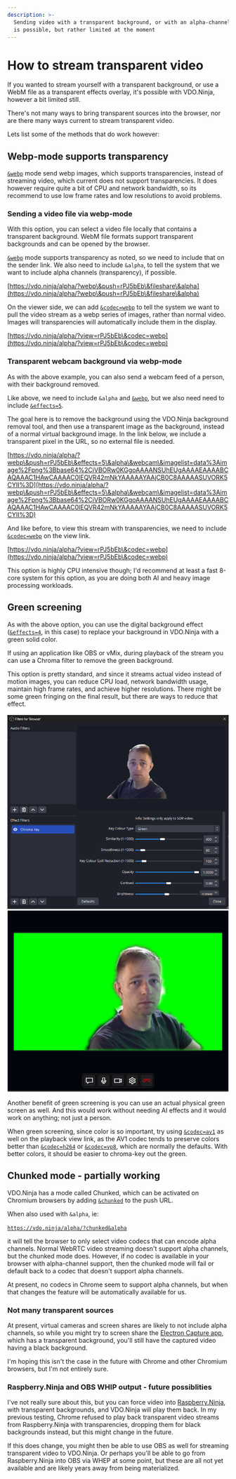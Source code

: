 ```yaml
---
description: >-
  Sending video with a transparent background, or with an alpha-channel (RGBA),
  is possible, but rather limited at the moment
---
```


# How to stream transparent video

If you wanted to stream yourself with a transparent background, or use a WebM file as a transparent effects overlay, it's possible with VDO.Ninja, however a bit limited still.

There's not many ways to bring transparent sources into the browser, nor are there many ways current to stream transparent video.

Lets list some of the methods that do work however:

## Webp-mode supports transparency

[`&webp`](../advanced-settings/view-parameters/webp.md) mode send webp images, which supports transparencies, instead of streaming video, which current does not support transparencies. It does however require quite a bit of CPU and network bandwidth, so its recommend to use low frame rates and low resolutions to avoid problems.

### Sending a video file via webp-mode

With this option, you can select a video file locally that contains a transparent background. WebM file formats support transparent backgrounds and can be opened by the browser.

[`&webp`](../advanced-settings/view-parameters/webp.md) mode supports transparency as noted, so we need to include that on the sender link. We also need to include `&alpha`, to tell the system that we want to include alpha channels (transparency), if possible.

[https://vdo.ninja/alpha/?webp\&push=rPJ5bEb\&fileshare\&alpha](https://vdo.ninja/alpha/?webp\&push=rPJ5bEb\&fileshare\&alpha)

On the viewer side, we can add [`&codec=webp`](../advanced-settings/view-parameters/codec.md#webp) to tell the system we want to pull the video stream as a webp series of images, rather than normal video. Images will transparencies will automatically include them in the display.

[https://vdo.ninja/alpha/?view=rPJ5bEb\&codec=webp](https://vdo.ninja/alpha/?view=rPJ5bEb\&codec=webp)

### Transparent webcam background via webp-mode

As with the above example, you can also send a webcam feed of a person, with their background removed.

Like above, we need to include `&alpha` and [`&webp`](../advanced-settings/view-parameters/webp.md), but we also need need to include [`&effects=5`](../source-settings/effects.md).

The goal here is to remove the background using the VDO.Ninja background removal tool, and then use a transparent image as the background, instead of a normal virtual background image. In the link below, we include a transparent pixel in the URL, so no external file is needed.

[https://vdo.ninja/alpha/?webp\&push=rPJ5bEb\&effects=5\&alpha\&webcam\&imagelist=data%3Aimage%2Fpng%3Bbase64%2CiVBORw0KGgoAAAANSUhEUgAAAAEAAAABCAQAAAC1HAwCAAAAC0lEQVR42mNkYAAAAAYAAjCB0C8AAAAASUVORK5CYII%3D](https://vdo.ninja/alpha/?webp\&push=rPJ5bEb\&effects=5\&alpha\&webcam\&imagelist=data%3Aimage%2Fpng%3Bbase64%2CiVBORw0KGgoAAAANSUhEUgAAAAEAAAABCAQAAAC1HAwCAAAAC0lEQVR42mNkYAAAAAYAAjCB0C8AAAAASUVORK5CYII%3D)

And like before, to view this stream with transparencies, we need to include [`&codec=webp`](../advanced-settings/view-parameters/codec.md#webp) on the view link.

[https://vdo.ninja/alpha/?view=rPJ5bEb\&codec=webp](https://vdo.ninja/alpha/?view=rPJ5bEb\&codec=webp)

This option is highly CPU intensive though; I'd recommend at least a fast 8-core system for this option, as you are doing both AI and heavy image processing workloads.

## Green screening

As with the above option, you can use the digital background effect ([`&effects=4`](../source-settings/effects.md), in this case) to replace your background in VDO.Ninja with a green solid color.

If using an application like OBS or vMix, during playback of the stream you can use a Chroma filter to remove the green background.

This option is pretty standard, and since it streams actual video instead of motion images, you can reduce CPU load, network bandwidth usage, maintain high frame rates, and achieve higher resolutions. There might be some green fringing on the final result, but there are ways to reduce that effect.\
\
<img src="../.gitbook/assets/image (1) (1) (1) (1) (1).png" alt="" data-size="original">![](<../.gitbook/assets/image (2) (1) (1).png>)

Another benefit of green screening is you can use an actual physical green screen as well. And this would work without needing AI effects and it would work on anything; not just a person.

When green screening, since color is so important, try using [`&codec=av1`](../advanced-settings/view-parameters/codec.md#av1) as well on the playback view link, as the AV1 codec tends to preserve colors better than [`&codec=h264`](../advanced-settings/view-parameters/codec.md#h264) or [`&codec=vp8`](../advanced-settings/view-parameters/codec.md#vp8), which are normally the defaults. With better colors, it should be easier to chroma-key out the green.

## Chunked mode - partially working

VDO.Ninja has a mode called Chunked, which can be activated on Chromium browsers by adding [`&chunked`](../newly-added-parameters/and-chunked.md) to the push URL.

When also used with `&alpha`, ie:

&#x20;[`https://vdo.ninja/alpha/?chunked&alpha`](https://vdo.ninja/alpha/?chunked\&alpha)

it will tell the browser to only select video codecs that can encode alpha channels. Normal WebRTC video streaming doesn't support alpha channels, but the chunked mode does. However, if no codec is available in your browser with alpha-channel support, then the chunked mode will fail or default back to a codec that doesn't support alpha channels.

At present, no codecs in Chrome seem to support alpha channels, but when that changes the feature will be automatically available for us.

### Not many transparent sources

At present, virtual cameras and screen shares are likely to not include alpha channels, so while you might try to screen share the [Electron Capture app](../steves-helper-apps/electron-capture.md), which has a transparent background, you'll still have the captured video having a black background.

I'm hoping this isn't the case in the future with Chrome and other Chromium browsers, but I'm not entirely sure.

### Raspberry.Ninja and OBS WHIP output - future possiblities

I've not really sure about this, but you can force video into [Raspberry.Ninja](../steves-helper-apps/raspberry.ninja/), with transparent backgrounds, and VDO.Ninja will play them back. In my previous testing, Chrome refused to play back transparent video streams from Raspberry.Ninja with transparencies, dropping them for black backgrounds instead, but this might change in the future.

If this does change, you might then be able to use OBS as well for streaming transparent video to VDO.Ninja. Or perhaps you'll be able to go from Raspberry.Ninja into OBS via WHEP at some point, but these are all not yet available and are likely years away from being materialized.
